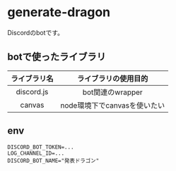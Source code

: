 # generate-dragon

Discordのbotです。

## botで使ったライブラリ

| ライブラリ名 | ライブラリの使用目的 |
| :-: | :-: |
| discord.js | bot関連のwrapper |
| canvas | node環境下でcanvasを使いたい |

## env

```.env
DISCORD_BOT_TOKEN=...
LOG_CHANNEL_ID=...
DISCORD_BOT_NAME="発表ドラゴン"
```
